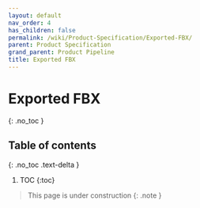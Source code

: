```yaml
---
layout: default
nav_order: 4
has_children: false
permalink: /wiki/Product-Specification/Exported-FBX/
parent: Product Specification
grand_parent: Product Pipeline 
title: Exported FBX
---
```


# Exported FBX
{: .no_toc }

## Table of contents
{: .no_toc .text-delta }

1. TOC
{:toc}


> This page is under construction
{: .note }

